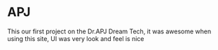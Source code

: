 # APJ
This our first project on the Dr.APJ Dream Tech, 
it was awesome when using this site, UI was very look
and feel is nice 
